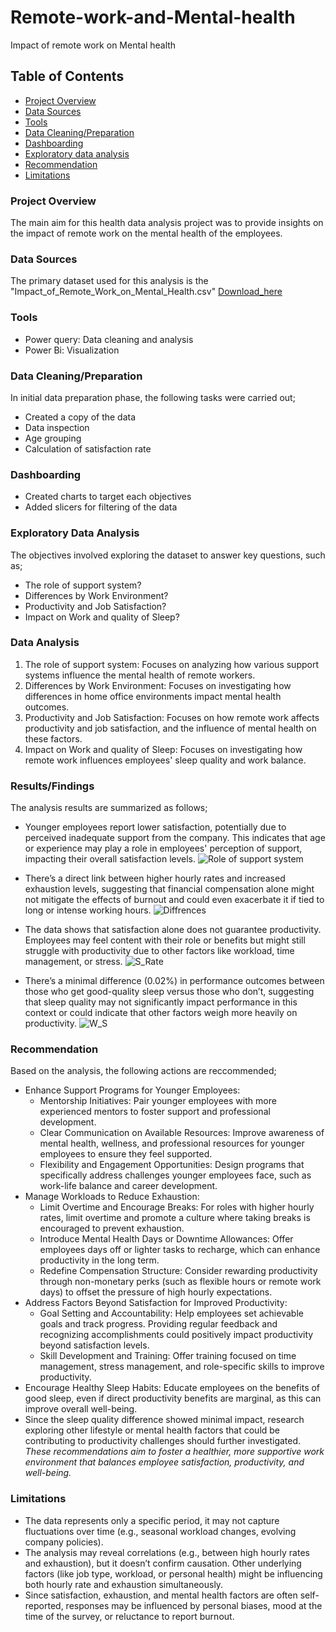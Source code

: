 # Remote-work-and-Mental-health
Impact of remote work on Mental health

## Table of Contents

- [Project Overview](#project_overview)
- [Data Sources](#data_sources)
- [Tools](#tools)
- [Data Cleaning/Preparation](#data_cleaning_preparation)
- [Dashboarding](#dashboarding)
- [Exploratory data analysis](#exploratory-data-analysis)
- [Recommendation](#recommendation)
- [Limitations](#limitations)

### Project Overview

The main aim for this health data analysis project was to provide insights on the impact of remote work on the mental health of the employees.

### Data Sources

The primary dataset used for this analysis is the "Impact_of_Remote_Work_on_Mental_Health.csv" [Download_here](https://www.kaggle.com/datasets/waqi786/remote-work-and-mental-health/data)

### Tools

- Power query: Data cleaning and analysis
- Power Bi: Visualization

### Data Cleaning/Preparation

In initial data preparation phase, the following tasks were carried out;
- Created a copy of the data
- Data inspection
- Age grouping
- Calculation of satisfaction rate

### Dashboarding

- Created charts to target each objectives
- Added slicers for filtering of the data

### Exploratory Data Analysis

The objectives involved exploring the dataset to answer key questions, such as;
- The role of support system?
- Differences by Work Environment?
- Productivity and Job Satisfaction?
- Impact on Work and quality of Sleep?

### Data Analysis

1. The role of support system: Focuses on analyzing how various support systems influence the mental health of remote workers.
2. Differences by Work Environment: Focuses on investigating how differences in home office environments impact mental health outcomes.
3. Productivity and Job Satisfaction: Focuses on how remote work affects productivity and job satisfaction, and the influence of mental health on these factors.
3. Impact on Work and quality of Sleep: Focuses on investigating how remote work influences employees' sleep quality and work balance.

### Results/Findings

The analysis results are summarized as follows;
- Younger employees report lower satisfaction, potentially due to perceived inadequate support from the company. This indicates that age or experience may play a role in employees' perception of support, impacting their overall satisfaction levels.
![Role of support system](https://github.com/user-attachments/assets/02bb391c-68d9-4f24-9db8-9e8aa76a7752)

- There’s a direct link between higher hourly rates and increased exhaustion levels, suggesting that financial compensation alone might not mitigate the effects of burnout and could even exacerbate it if tied to long or intense working hours.
![Diffrences](https://github.com/user-attachments/assets/10643d1b-0d6e-4250-b574-be67c2e79d63)

- The data shows that satisfaction alone does not guarantee productivity. Employees may feel content with their role or benefits but might still struggle with productivity due to other factors like workload, time management, or stress.
![S_Rate](https://github.com/user-attachments/assets/575ef7a7-e46c-45fb-b724-bc5b99f0f79d)

- There’s a minimal difference (0.02%) in performance outcomes between those who get good-quality sleep versus those who don’t, suggesting that sleep quality may not significantly impact performance in this context or could indicate that other factors weigh more heavily on productivity.
![W_S](https://github.com/user-attachments/assets/5b242233-b7d2-4b64-8c38-3465af430c64)

### Recommendation

Based on the analysis, the following actions are reccommended;
- Enhance Support Programs for Younger Employees:
  - Mentorship Initiatives: Pair younger employees with more experienced mentors to foster support and professional development.
  - Clear Communication on Available Resources: Improve awareness of mental health, wellness, and professional resources for younger employees to ensure they feel supported.
  - Flexibility and Engagement Opportunities: Design programs that specifically address challenges younger employees face, such as work-life balance and career development.
- Manage Workloads to Reduce Exhaustion:
  - Limit Overtime and Encourage Breaks: For roles with higher hourly rates, limit overtime and promote a culture where taking breaks is encouraged to prevent exhaustion.
  - Introduce Mental Health Days or Downtime Allowances: Offer employees days off or lighter tasks to recharge, which can enhance productivity in the long term.
  - Redefine Compensation Structure: Consider rewarding productivity through non-monetary perks (such as flexible hours or remote work days) to offset the pressure of high hourly expectations.
- Address Factors Beyond Satisfaction for Improved Productivity:
  - Goal Setting and Accountability: Help employees set achievable goals and track progress. Providing regular feedback and recognizing accomplishments could positively impact productivity beyond satisfaction levels.
  - Skill Development and Training: Offer training focused on time management, stress management, and role-specific skills to improve productivity.
- Encourage Healthy Sleep Habits: Educate employees on the benefits of good sleep, even if direct productivity benefits are marginal, as this can improve overall well-being.
- Since the sleep quality difference showed minimal impact, research exploring other lifestyle or mental health factors that could be contributing to productivity challenges should further investigated.
*These recommendations aim to foster a healthier, more supportive work environment that balances employee satisfaction, productivity, and well-being.*

### Limitations
- The data represents only a specific period, it may not capture fluctuations over time (e.g., seasonal workload changes, evolving company policies).
- The analysis may reveal correlations (e.g., between high hourly rates and exhaustion), but it doesn’t confirm causation. Other underlying factors (like job type, workload, or personal health) might be influencing both hourly rate and exhaustion simultaneously.
- Since satisfaction, exhaustion, and mental health factors are often self-reported, responses may be influenced by personal biases, mood at the time of the survey, or reluctance to report burnout.
